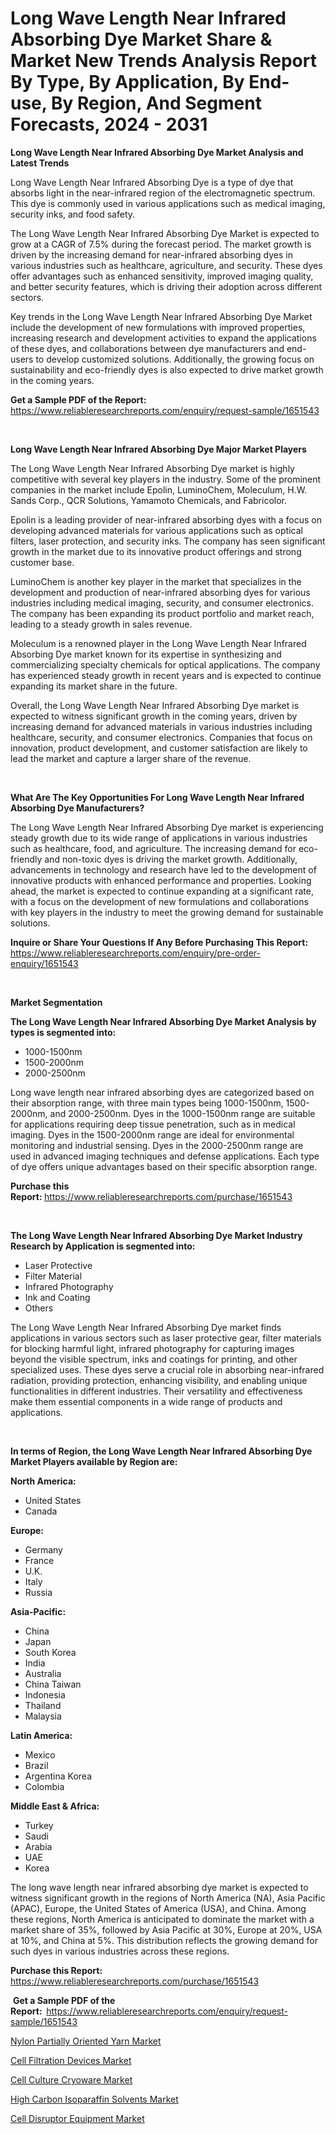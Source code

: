 <p><h1>Long Wave Length Near Infrared Absorbing Dye Market Share & Market New Trends Analysis Report By Type, By Application, By End-use, By Region, And Segment Forecasts, 2024 - 2031</h1></p><p><strong>Long Wave Length Near Infrared Absorbing Dye Market Analysis and Latest Trends</strong></p>
<p><p>Long Wave Length Near Infrared Absorbing Dye is a type of dye that absorbs light in the near-infrared region of the electromagnetic spectrum. This dye is commonly used in various applications such as medical imaging, security inks, and food safety.</p><p>The Long Wave Length Near Infrared Absorbing Dye Market is expected to grow at a CAGR of 7.5% during the forecast period. The market growth is driven by the increasing demand for near-infrared absorbing dyes in various industries such as healthcare, agriculture, and security. These dyes offer advantages such as enhanced sensitivity, improved imaging quality, and better security features, which is driving their adoption across different sectors.</p><p>Key trends in the Long Wave Length Near Infrared Absorbing Dye Market include the development of new formulations with improved properties, increasing research and development activities to expand the applications of these dyes, and collaborations between dye manufacturers and end-users to develop customized solutions. Additionally, the growing focus on sustainability and eco-friendly dyes is also expected to drive market growth in the coming years.</p></p>
<p><strong>Get a Sample PDF of the Report:&nbsp;</strong> <a href="https://www.reliableresearchreports.com/enquiry/request-sample/1651543">https://www.reliableresearchreports.com/enquiry/request-sample/1651543</a></p>
<p>&nbsp;</p>
<p><strong>Long Wave Length Near Infrared Absorbing Dye Major Market Players</strong></p>
<p><p>The Long Wave Length Near Infrared Absorbing Dye market is highly competitive with several key players in the industry. Some of the prominent companies in the market include Epolin, LuminoChem, Moleculum, H.W. Sands Corp., QCR Solutions, Yamamoto Chemicals, and Fabricolor.</p><p>Epolin is a leading provider of near-infrared absorbing dyes with a focus on developing advanced materials for various applications such as optical filters, laser protection, and security inks. The company has seen significant growth in the market due to its innovative product offerings and strong customer base.</p><p>LuminoChem is another key player in the market that specializes in the development and production of near-infrared absorbing dyes for various industries including medical imaging, security, and consumer electronics. The company has been expanding its product portfolio and market reach, leading to a steady growth in sales revenue.</p><p>Moleculum is a renowned player in the Long Wave Length Near Infrared Absorbing Dye market known for its expertise in synthesizing and commercializing specialty chemicals for optical applications. The company has experienced steady growth in recent years and is expected to continue expanding its market share in the future.</p><p>Overall, the Long Wave Length Near Infrared Absorbing Dye market is expected to witness significant growth in the coming years, driven by increasing demand for advanced materials in various industries including healthcare, security, and consumer electronics. Companies that focus on innovation, product development, and customer satisfaction are likely to lead the market and capture a larger share of the revenue.</p></p>
<p>&nbsp;</p>
<p><strong>What Are The Key Opportunities For Long Wave Length Near Infrared Absorbing Dye Manufacturers?</strong></p>
<p><p>The Long Wave Length Near Infrared Absorbing Dye market is experiencing steady growth due to its wide range of applications in various industries such as healthcare, food, and agriculture. The increasing demand for eco-friendly and non-toxic dyes is driving the market growth. Additionally, advancements in technology and research have led to the development of innovative products with enhanced performance and properties. Looking ahead, the market is expected to continue expanding at a significant rate, with a focus on the development of new formulations and collaborations with key players in the industry to meet the growing demand for sustainable solutions.</p></p>
<p><strong>Inquire or Share Your Questions If Any Before Purchasing This Report:</strong> <a href="https://www.reliableresearchreports.com/enquiry/pre-order-enquiry/1651543">https://www.reliableresearchreports.com/enquiry/pre-order-enquiry/1651543</a></p>
<p>&nbsp;</p>
<p><strong>Market Segmentation</strong></p>
<p><strong>The Long Wave Length Near Infrared Absorbing Dye Market Analysis by types is segmented into:</strong></p>
<p><ul><li>1000-1500nm</li><li>1500-2000nm</li><li>2000-2500nm</li></ul></p>
<p><p>Long wave length near infrared absorbing dyes are categorized based on their absorption range, with three main types being 1000-1500nm, 1500-2000nm, and 2000-2500nm. Dyes in the 1000-1500nm range are suitable for applications requiring deep tissue penetration, such as in medical imaging. Dyes in the 1500-2000nm range are ideal for environmental monitoring and industrial sensing. Dyes in the 2000-2500nm range are used in advanced imaging techniques and defense applications. Each type of dye offers unique advantages based on their specific absorption range.</p></p>
<p><strong>Purchase this Report:&nbsp;</strong><a href="https://www.reliableresearchreports.com/purchase/1651543">https://www.reliableresearchreports.com/purchase/1651543</a></p>
<p>&nbsp;</p>
<p><strong>The Long Wave Length Near Infrared Absorbing Dye Market Industry Research by Application is segmented into:</strong></p>
<p><ul><li>Laser Protective</li><li>Filter Material</li><li>Infrared Photography</li><li>Ink and Coating</li><li>Others</li></ul></p>
<p><p>The Long Wave Length Near Infrared Absorbing Dye market finds applications in various sectors such as laser protective gear, filter materials for blocking harmful light, infrared photography for capturing images beyond the visible spectrum, inks and coatings for printing, and other specialized uses. These dyes serve a crucial role in absorbing near-infrared radiation, providing protection, enhancing visibility, and enabling unique functionalities in different industries. Their versatility and effectiveness make them essential components in a wide range of products and applications.</p></p>
<p>&nbsp;</p>
<p><strong>In terms of Region, the Long Wave Length Near Infrared Absorbing Dye Market Players available by Region are:</strong></p>
<p>
    <p> <strong> North America: </strong>
        <ul>
            <li>United States</li>
            <li>Canada</li>
        </ul>
        </p> 
    <p> <strong> Europe: </strong>
        <ul>
            <li>Germany</li>
            <li>France</li>
            <li>U.K.</li>
            <li>Italy</li>
            <li>Russia</li>
        </ul>
        </p> 
    <p> <strong> Asia-Pacific: </strong>
        <ul>
            <li>China</li>
            <li>Japan</li>
            <li>South Korea</li>
            <li>India</li>
            <li>Australia</li>
            <li>China Taiwan</li>
            <li>Indonesia</li>
            <li>Thailand</li>
            <li>Malaysia</li>
        </ul>
        </p> 
    <p> <strong> Latin America: </strong>
        <ul>
            <li>Mexico</li>
            <li>Brazil</li>
            <li>Argentina Korea</li>
            <li>Colombia</li>
        </ul>
        </p> 
    <p> <strong> Middle East & Africa: </strong>
        <ul>
            <li>Turkey</li>
            <li>Saudi</li>
            <li>Arabia</li>
            <li>UAE</li>
            <li>Korea</li>
        </ul>
    </p>
    </p>
<p><p>The long wave length near infrared absorbing dye market is expected to witness significant growth in the regions of North America (NA), Asia Pacific (APAC), Europe, the United States of America (USA), and China. Among these regions, North America is anticipated to dominate the market with a market share of 35%, followed by Asia Pacific at 30%, Europe at 20%, USA at 10%, and China at 5%. This distribution reflects the growing demand for such dyes in various industries across these regions.</p></p>
<p><strong>Purchase this Report: </strong><a href="https://www.reliableresearchreports.com/purchase/1651543">https://www.reliableresearchreports.com/purchase/1651543</a></p>
<p>&nbsp;<strong>Get a Sample PDF of the Report:&nbsp;&nbsp;</strong><a href="https://www.reliableresearchreports.com/enquiry/request-sample/1651543">https://www.reliableresearchreports.com/enquiry/request-sample/1651543</a></p>
<p><strong></strong></p>
<p><p><a href="https://github.com/mharielmesa/Market-Research-Report-List-1/blob/main/nylon-partially-oriented-yarn-market.md">Nylon Partially Oriented Yarn Market</a></p><p><a href="https://medium.com/@pauladams6h/cell-filtration-devices-market-comprehensive-assessment-by-type-application-and-geography-8dec7e528973">Cell Filtration Devices Market</a></p><p><a href="https://medium.com/@pauladams6h/analyzing-cell-culture-cryoware-market-global-industry-perspective-and-forecast-2024-to-2031-80ac992d5867">Cell Culture Cryoware Market</a></p><p><a href="https://github.com/suaretopek9/Market-Research-Report-List-1/blob/main/high-carbon-isoparaffin-solvents-market.md">High Carbon Isoparaffin Solvents Market</a></p><p><a href="https://medium.com/@pauladams6h/analyzing-cell-disruptor-equipment-market-global-industry-perspective-and-forecast-2024-to-2031-d6416f56a239">Cell Disruptor Equipment Market</a></p></p>
